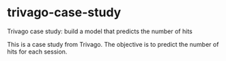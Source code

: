 # trivago-case-study
Trivago case study: build a model that predicts the number of hits

This is a case study from Trivago. The objective is to predict the number of hits for each session.
